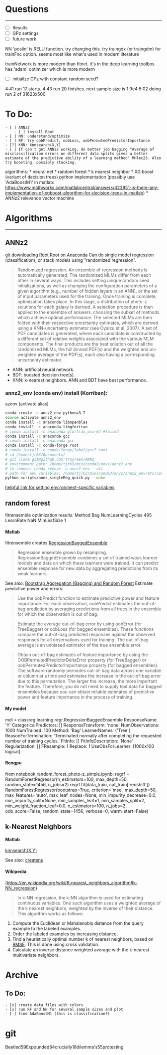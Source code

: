 # Questions
---

- [ ] Results
- [ ] GPz settings
- [ ] future work

NN 'poslin' is RELU function. try changing this.
try traingdx (or traingdm) for trainFnc option. seems most like what's used in modern literature

trainNetwork is more modern than fitnet. it's in the deep learning toolbox. has 'adam' optimizer which is more modern

- [ ] initialize GPz with constant random seed?

4:41 run 17 starts. 4:43 run 20 finishes. next sample size is 1.9e4
5:02 doing run 2 of 31623x500

# To Do:

	- [ ] ANNz2
		- [ ] install Root
	- [ ] NN: understand/optimize
	- [ ] RF: try oobPredict, oobLoss, oobPermutedPredictorImportance
	- [?] KNN: knnsearch(X,Y)
	- [ ] If can't get ANNz2 working, do better job bagging "Average of misclassification errors on different data splits gives a better estimate of the predictive ability of a learning method" MHlec23. Also try boosting, possibly stacking.

algorithms:
	* neural net
	* random forest
	* k nearest neighbor
	* XG boost (variant of decision trees) python implementation (possibly use 'AdaBoostM1' in matlab: https://www.mathworks.com/matlabcentral/answers/423851-is-there-any-implementation-of-xgboost-algorithm-for-decision-trees-in-matlab)
	* ANNz2
	relevance vector machine


# Algorithms
---
<!-- fs -->

## ANNz2
<!-- fs -->
[git](https://github.com/troyraen/ANNZ)
[downloading Root](https://root.cern.ch/downloading-root)
[Root on Anaconda](https://anaconda.org/conda-forge/root)
Can do single model regression (classification), or stack models using "randomized regression".
> Randomized regression. An ensemble of regression methods is automatically generated. The randomized MLMs differ from each other in several ways. This includes setting unique random seed initializations, as well as changing the configuration parameters of a given algorithm (e.g., number of hidden layers in an ANN), or the set of input parameters used for the training.
Once training is complete, optimization takes place. In this stage, a distribution of photo-z solutions for each galaxy is derived. A selection procedure is then applied to the ensemble of answers, choosing the subset of methods which achieve optimal performance. The selected MLMs are then folded with their respective uncertainty estimates, which are derived using a KNN-uncertainty estimator (see Oyaizu et al, 2007). A set of PDF candidates is generated, where each candidate is constructed by a different set of relative weights associated with the various MLM components.
The final products are the best solution out of all the randomized MLMs, the full binned PDF(s) and the weighted and un-weighted average of the PDF(s), each also having a corresponding uncertainty estimator.

- ANN: artificial neural network.
- BDT: boosted decision tree(s).
- KNN: k-nearest neighbors.
ANN and BDT have best performance.


### annz2_env (conda env) install (Korriban):
azenv (activate alias)
```bash
conda create -n annz2_env python=3.7
source activate annz2_env
conda install -c anaconda libopenblas
conda install -c anaconda libgfortran
# conda install -c anaconda gfortran_osx-64 #failed
conda install -c anaconda gcc
# conda install -c anaconda gcc
conda install -c conda-forge root
# conda install -c conda-forge/label/gcc7 root
# cd /home/tjr63/Documents/
# git clone git@github.com:troyraen/ANNZ
# environment path: /home/tjr63/miniconda3/envs/annz2_env
# to remove: conda remove -n annz2_env --all
# path for env variables: /home/tjr63/miniconda3/envs/annz2_env/etc/conda/activate.d/env_vars.sh
python scripts/annz_singleReg_quick.py --make
```
[helpful link for setting environment-specific variables](https://stackoverflow.com/questions/46826497/conda-set-ld-library-path-for-env-only)


<!-- fe ANNz2-->


## random forest
<!-- fs -->
fitrensemble optimization results:
Method Bag
NumLearningCycles 495
LearnRate NaN
MinLeafSize 1


#### Matlab
fitrensemble creates [RegressionBaggedEnsemble](https://www.mathworks.com/help/stats/classreg.learning.regr.regressionbaggedensemble-class.html)
> Regression ensemble grown by resampling. RegressionBaggedEnsemble combines a set of trained weak learner models and data on which these learners were trained. It can predict ensemble response for new data by aggregating predictions from its weak learners.


See also:
[Bootstrap Aggregation (Bagging) and Random Forest](https://www.mathworks.com/help/stats/ensemble-algorithms.html#bsw8at7)
Estimate predictive power and errors:
> Use the oobPredict function to estimate predictive power and feature importance. For each observation, oobPredict estimates the out-of-bag prediction by averaging predictions from all trees in the ensemble for which the observation is out of bag.

> Estimate the average out-of-bag error by using oobError (for TreeBagger) or oobLoss (for bagged ensembles). These functions compare the out-of-bag predicted responses against the observed responses for all observations used for training. The out-of-bag average is an unbiased estimator of the true ensemble error.

> Obtain out-of-bag estimates of feature importance by using the OOBPermutedPredictorDeltaError property (for TreeBagger) or oobPermutedPredictorImportance property (for bagged ensembles). The software randomly permutes out-of-bag data across one variable or column at a time and estimates the increase in the out-of-bag error due to this permutation. The larger the increase, the more important the feature. Therefore, you do not need to supply test data for bagged ensembles because you can obtain reliable estimates of predictive power and feature importance in the process of training.


#### My model
mdl =
  classreg.learning.regr.RegressionBaggedEnsemble
             ResponseName: 'Y'
    CategoricalPredictors: []
        ResponseTransform: 'none'
          NumObservations: 1000
               NumTrained: 100
                   Method: 'Bag'
             LearnerNames: {'Tree'}
     ReasonForTermination: 'Terminated normally after completing the requested number of training cycles.'
                  FitInfo: []
       FitInfoDescription: 'None'
           Regularization: []
                FResample: 1
                  Replace: 1
         UseObsForLearner: [1000x100 logical]


#### Rongpu
from notebook random_forest_photo-z_simple.ipynb:
regrf = RandomForestRegressor(n_estimators=100, max_depth=50, random_state=1456, n_jobs=2)
regrf.fit(data_train, cat_train['redshift'])
RandomForestRegressor(bootstrap=True, criterion='mse', max_depth=50,
           max_features='auto', max_leaf_nodes=None,
           min_impurity_decrease=0.0, min_impurity_split=None,
           min_samples_leaf=1, min_samples_split=2,
           min_weight_fraction_leaf=0.0, n_estimators=100, n_jobs=2,
           oob_score=False, random_state=1456, verbose=0, warm_start=False)


<!-- fe -->


## k-Nearest Neighbors
<!-- fs -->
#### Matlab
[knnsearch(X,Y)](https://www.mathworks.com/help/stats/knnsearch.html)

See also: [createns](https://www.mathworks.com/help/stats/createns.html)

#### Wikipedia
(https://en.wikipedia.org/wiki/K-nearest_neighbors_algorithm#k-NN_regression)
> In k-NN regression, the k-NN algorithm is used for estimating continuous variables. One such algorithm uses a weighted average of the k nearest neighbors, weighted by the inverse of their distance. This algorithm works as follows:

1. Compute the Euclidean or Mahalanobis distance from the query example to the labeled examples.
2. Order the labeled examples by increasing distance.
3. Find a heuristically optimal number k of nearest neighbors, based on [RMSE](https://en.wikipedia.org/wiki/RMSE). This is done using cross validation.
4. Calculate an inverse distance weighted average with the k-nearest multivariate neighbors.

<!-- fe -->


<!-- fe algorithms -->


# Archive
<!-- fs -->
## To Do:

	- [x] create data files with colors
	- [x] run RF and NN for several sample sizes and plot
	- [-] find AdaBoostM1 (this is classification?)


<!-- fe Archive -->


# git
Beetled59Expounded84crucially18dilemma's55protesting
